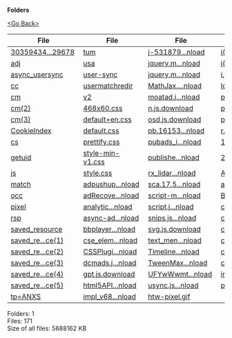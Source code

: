 **Folders**

[&lt;Go Back&gt;](../right.html)

  

<table><thead><tr class="header"><th><strong>File</strong></th><th><strong>File</strong></th><th><strong>File</strong></th><th><strong>File</strong></th><th><strong>File</strong></th><th><strong>File</strong></th><th><strong>File</strong></th><th><strong>File</strong></th></tr></thead><tbody><tr class="odd"><td><a href="3035943431970929678">30359434...29678</a> </td><td><a href="tum">tum</a> </td><td><a href="j-5318794-3324917.js.download">j-531879...nload</a> </td><td><a href="i(1).gif">i(1).gif</a> </td><td><a href="pixel(2).html">pixel(2).html</a> </td><td><a href="ct_unit_step_signal.jpg">ct_unit_...l.jpg</a> </td><td><a href="periodic_signals.jpg">periodic...s.jpg</a> </td><td><a href="adc.png">adc.png</a> </td></tr><tr class="even"><td><a href="adj">adj</a> </td><td><a href="usa">usa</a> </td><td><a href="jquery.min.js(1).download">jquery.m...nload</a> </td><td><a href="i(2).gif">i(2).gif</a> </td><td><a href="pixel(3).html">pixel(3).html</a> </td><td><a href="decimation_in_time_sequence.jpg">decimati...e.jpg</a> </td><td><a href="ramp_type_signal.jpg">ramp_typ...l.jpg</a> </td><td><a href="dac6d47f.png">dac6d47f.png</a> </td></tr><tr class="odd"><td><a href="async_usersync">async_usersync</a> </td><td><a href="user-sync">user-sync</a> </td><td><a href="jquery.min.js.download">jquery.m...nload</a> </td><td><a href="i.gif">i.gif</a> </td><td><a href="pixel.html">pixel.html</a> </td><td><a href="differentiation_example.jpg">differen...e.jpg</a> </td><td><a href="rectangular_function.jpg">rectangu...n.jpg</a> </td><td><a href="hboMax_curtain_728x90.png">hboMax_c...0.png</a> </td></tr><tr class="even"><td><a href="cc">cc</a> </td><td><a href="usermatchredir">usermatchredir</a> </td><td><a href="MathJax.js.download">MathJax....nload</a> </td><td><a href="loader.gif">loader.gif</a> </td><td><a href="right.html">right.html</a> </td><td><a href="digital-signal-processing-mini-logo.jpg">digital-...o.jpg</a> </td><td><a href="signum_function.jpg">signum_f...n.jpg</a> </td><td><a href="hboMax_logo_728x90.png">hboMax_l...0.png</a> </td></tr><tr class="odd"><td><a href="cm">cm</a> </td><td><a href="v2">v2</a> </td><td><a href="moatad.js.download">moatad.j...nload</a> </td><td><a href="p-9fYuixa7g_Hm2.gif">p-9fYuix...2.gif</a> </td><td><a href="um.html">um.html</a> </td><td><a href="discrete_sinusoidal_signal.jpg">discrete...l.jpg</a> </td><td><a href="sinusoidal_signal.jpg">sinusoid...l.jpg</a> </td><td><a href="logo-black.png">logo-black.png</a> </td></tr><tr class="even"><td><a href="cm(2)">cm(2)</a> </td><td><a href="468x60.css">468x60.css</a> </td><td><a href="n.js.download">n.js.download</a> </td><td><a href="p-Z8PuJEk6U7Hyq.gif">p-Z8PuJE...q.gif</a> </td><td><a href="user-sync(1).html">user-syn....html</a> </td><td><a href="discrete_time_signals.jpg">discrete...s.jpg</a> </td><td><a href="structures.jpg">structures.jpg</a> </td><td><a href="logo.png">logo.png</a> </td></tr><tr class="odd"><td><a href="cm(3)">cm(3)</a> </td><td><a href="default+en.css">default+en.css</a> </td><td><a href="osd.js.download">osd.js.download</a> </td><td><a href="ping_match.gif">ping_match.gif</a> </td><td><a href="user-sync.html">user-sync.html</a> </td><td><a href="dt_even_signal.jpg">dt_even_...l.jpg</a> </td><td><a href="time_compression_example.jpg">time_com...e.jpg</a> </td><td><a href="Plus_Q4_Refresh_Hiring_limbo_300x250.png">Plus_Q4_...0.png</a> </td></tr><tr class="even"><td><a href="CookieIndex">CookieIndex</a> </td><td><a href="default.css">default.css</a> </td><td><a href="pb.1615380341861.js.download">pb.16153...nload</a> </td><td><a href="r.gif">r.gif</a> </td><td><a href="468x60_brand_sammy_buildmoderncloud_0121.jpg">468x60_b...1.jpg</a> </td><td><a href="dt_odd_signal.jpg">dt_odd_s...l.jpg</a> </td><td><a href="time_expansion_example.jpg">time_exp...e.jpg</a> </td><td><a href="_Plus_Q4_Refresh_Right_talent_300x250.png">_Plus_Q4...0.png</a> </td></tr><tr class="odd"><td><a href="cs">cs</a> </td><td><a href="prettify.css">prettify.css</a> </td><td><a href="pubads_impl_2021030401.js.download">pubads_i...nload</a> </td><td><a href="13926.html">13926.html</a> </td><td><a href="6b7fdc49.jpg">6b7fdc49.jpg</a> </td><td><a href="eight_point_h_g1.jpg">eight_po...1.jpg</a> </td><td><a href="time_invariant.jpg">time_inv...t.jpg</a> </td><td><a href="f(1).txt">f(1).txt</a> </td></tr><tr class="even"><td><a href="getuid">getuid</a> </td><td><a href="style-min-v1.css">style-min-v1.css</a> </td><td><a href="publishertag.prebid.js.download">publishe...nload</a> </td><td><a href="2000970.html">2000970.html</a> </td><td><a href="amplitude_attenuation.jpg">amplitud...n.jpg</a> </td><td><a href="eight_point_h_g2.jpg">eight_po...2.jpg</a> </td><td><a href="time_reversal.jpg">time_rev...l.jpg</a> </td><td><a href="f(10).txt">f(10).txt</a> </td></tr><tr class="odd"><td><a href="js">js</a> </td><td><a href="style.css">style.css</a> </td><td><a href="rx_lidar.js.download">rx_lidar...nload</a> </td><td><a href="AdDisplayTrackerServlet.html">AdDispla....html</a> </td><td><a href="amplitude_reversal.jpg">amplitud...l.jpg</a> </td><td><a href="energy_signals.jpg">energy_s...s.jpg</a> </td><td><a href="time_shifting_case1_example.jpg">time_shi...e.jpg</a> </td><td><a href="f(11).txt">f(11).txt</a> </td></tr><tr class="even"><td><a href="match">match</a> </td><td><a href="adpushup.js.download">adpushup...nload</a> </td><td><a href="sca.17.5.1.js.download">sca.17.5...nload</a> </td><td><a href="async_usersync.html">async_us....html</a> </td><td><a href="amplitude_scaling.jpg">amplitud...g.jpg</a> </td><td><a href="fast_fourier_transform.jpg">fast_fou...m.jpg</a> </td><td><a href="time_shifting_case2_example.jpg">time_shi...e.jpg</a> </td><td><a href="f(12).txt">f(12).txt</a> </td></tr><tr class="odd"><td><a href="occ">occ</a> </td><td><a href="adRecover.js.download">adRecove...nload</a> </td><td><a href="script-min-v1.js.download">script-m...nload</a> </td><td><a href="B24708284.html">B24708284.html</a> </td><td><a href="amplitude_shifting_case1_example.jpg">amplitud...e.jpg</a> </td><td><a href="fft_sequence.jpg">fft_sequence.jpg</a> </td><td><a href="time_shifting_example.jpg">time_shi...e.jpg</a> </td><td><a href="f(2).txt">f(2).txt</a> </td></tr><tr class="even"><td><a href="pixel">pixel</a> </td><td><a href="analytics.js.download">analytic...nload</a> </td><td><a href="script.js.download">script.j...nload</a> </td><td><a href="cm.html">cm.html</a> </td><td><a href="amplitude_shifting_case2_example.jpg">amplitud...e.jpg</a> </td><td><a href="half_wave_symmetric_signals.jpg">half_wav...s.jpg</a> </td><td><a href="time_variant.jpg">time_variant.jpg</a> </td><td><a href="f(3).txt">f(3).txt</a> </td></tr><tr class="odd"><td><a href="rsp">rsp</a> </td><td><a href="async-ads.js.download">async-ad...nload</a> </td><td><a href="snips.js.download">snips.js...nload</a> </td><td><a href="container(1).html">containe....html</a> </td><td><a href="b83f380a.jpg">b83f380a.jpg</a> </td><td><a href="HappyGilmore_728x90.jpg">HappyGil...0.jpg</a> </td><td><a href="triangular_pulse_signal.jpg">triangul...l.jpg</a> </td><td><a href="f(4).txt">f(4).txt</a> </td></tr><tr class="even"><td><a href="saved_resource">saved_resource</a> </td><td><a href="bbplayer.js.download">bbplayer...nload</a> </td><td><a href="svg.js.download">svg.js.download</a> </td><td><a href="container(2).html">containe....html</a> </td><td><a href="computer_aided_design.jpg">computer...n.jpg</a> </td><td><a href="integration_example.jpg">integrat...e.jpg</a> </td><td><a href="unit_impulse.jpg">unit_impulse.jpg</a> </td><td><a href="f(5).txt">f(5).txt</a> </td></tr><tr class="odd"><td><a href="saved_resource(1)">saved_re...ce(1)</a> </td><td><a href="cse_element__en.js.download">cse_elem...nload</a> </td><td><a href="text_menu.js.download">text_men...nload</a> </td><td><a href="container(3).html">containe....html</a> </td><td><a href="continuous_time_signals.jpg">continuo...s.jpg</a> </td><td><a href="linear_systems.jpg">linear_s...s.jpg</a> </td><td><a href="unit_impulse_sequence.jpg">unit_imp...e.jpg</a> </td><td><a href="f(6).txt">f(6).txt</a> </td></tr><tr class="even"><td><a href="saved_resource(2)">saved_re...ce(2)</a> </td><td><a href="CSSPlugin.min.js.download">CSSPlugi...nload</a> </td><td><a href="TimelineLite.min.js.download">Timeline...nload</a> </td><td><a href="container(4).html">containe....html</a> </td><td><a href="convolution_example.jpg">convolut...e.jpg</a> </td><td><a href="overlap_add_method.jpg">overlap_...d.jpg</a> </td><td><a href="unit_ramp_function.jpg">unit_ram...n.jpg</a> </td><td><a href="f(7).txt">f(7).txt</a> </td></tr><tr class="odd"><td><a href="saved_resource(3)">saved_re...ce(3)</a> </td><td><a href="dcmads.js.download">dcmads.j...nload</a> </td><td><a href="TweenMax.min.js.download">TweenMax...nload</a> </td><td><a href="container.html">container.html</a> </td><td><a href="ct_even_signal1.jpg">ct_even_...1.jpg</a> </td><td><a href="overlap_save_method.jpg">overlap_...d.jpg</a> </td><td><a href="unit_step_signal.jpg">unit_ste...l.jpg</a> </td><td><a href="f(8).txt">f(8).txt</a> </td></tr><tr class="even"><td><a href="saved_resource(4)">saved_re...ce(4)</a> </td><td><a href="gpt.js.download">gpt.js.download</a> </td><td><a href="UFYwWwmt.js.download">UFYwWwmt...nload</a> </td><td><a href="index.html">index.html</a> </td><td><a href="ct_even_signal2.jpg">ct_even_...2.jpg</a> </td><td><a href="parabolic_function.jpg">paraboli...n.jpg</a> </td><td><a href="tap.php">tap.php</a> </td><td><a href="f(9).txt">f(9).txt</a> </td></tr><tr class="odd"><td><a href="saved_resource(5)">saved_re...ce(5)</a> </td><td><a href="html5API.js.download">html5API...nload</a> </td><td><a href="usync.js.download">usync.js...nload</a> </td><td><a href="pixel(1).html">pixel(1).html</a> </td><td><a href="ct_odd_signal.jpg">ct_odd_s...l.jpg</a> </td><td><a href="parabolic_signal.jpg">paraboli...l.jpg</a> </td><td><a href="76d261c7.png">76d261c7.png</a> </td><td><a href="f.txt">f.txt</a> </td></tr><tr class="even"><td><a href="tp=ANXS">tp=ANXS</a> </td><td><a href="impl_v68.js.download">impl_v68...nload</a> </td><td><a href="htw-pixel.gif">htw-pixel.gif</a> </td><td></td><td></td><td></td><td></td><td></td></tr></tbody></table>

Folders: 1  
Files: 171  
Size of all files: 5688162 KB
